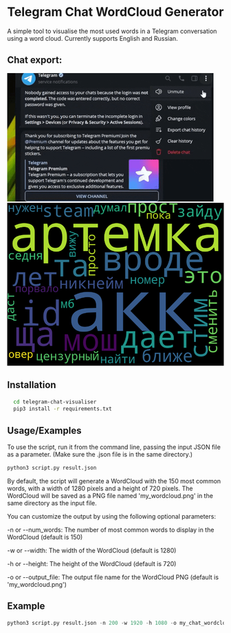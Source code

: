
# Telegram Chat WordCloud Generator


A simple tool to visualise the most used words in a Telegram conversation using a word cloud.
Currently supports English and Russian.

## Chat export:
![](https://github.com/YungDrizzyAP/telegram-chat-visualiser/blob/main/demo.gif)![](https://github.com/YungDrizzyAP/telegram-chat-visualiser/blob/main/example.png)
## Installation



```bash
  cd telegram-chat-visualiser
  pip3 install -r requirements.txt
```
    


## Usage/Examples
To use the script, run it from the command line, passing the input JSON file as a parameter. (Make sure the .json file is in the same directory.)
```python
python3 script.py result.json
```
By default, the script will generate a WordCloud with the 150 most common words, with a width of 1280 pixels and a height of 720 pixels. The WordCloud will be saved as a PNG file named 'my_wordcloud.png' in the same directory as the input file.

You can customize the output by using the following optional parameters:

-n or --num_words: The number of most common words to display in the WordCloud (default is 150)

-w or --width: The width of the WordCloud (default is 1280)

-h or --height: The height of the WordCloud (default is 720)

-o or --output_file: The output file name for the WordCloud PNG (default is 'my_wordcloud.png')

## Example
```python
python3 script.py result.json -n 200 -w 1920 -h 1080 -o my_chat_wordcloud.png

```
